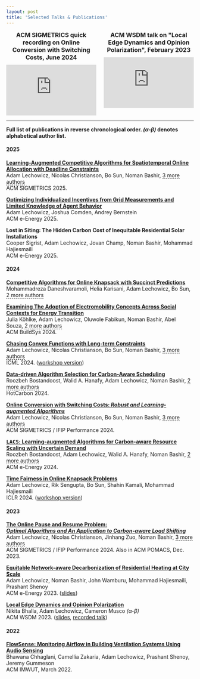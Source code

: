 ```yaml
---
layout: post
title: 'Selected Talks & Publications'
---
```


<div class="talk recordings" id="recordings">
  <div style="display: flex; justify-content: space-between; align-items: flex-start; gap: 20px;">
      <!-- Shorter Talk -->
      <div style="text-align: center; width: 49%;">
          <div style="font-weight: bolder; font-size: 16px; margin-bottom: 10px;">ACM SIGMETRICS quick recording on Online Conversion with Switching Costs, June 2024</div>
          <iframe width="100%" height="auto" src="https://www.youtube.com/embed/1xBzBBH_x40?si=NWnV3kTUAzzl8fCH" title="ACM SIGMETRICS quick recording on Online Conversion with Switching Costs, June 2024" frameborder="0" style="aspect-ratio: 16/9;" allow="accelerometer; autoplay; clipboard-write; encrypted-media; gyroscope; picture-in-picture; web-share" referrerpolicy="strict-origin-when-cross-origin" allowfullscreen=""></iframe>
      </div>
      <!-- Longer Talk -->
      <div style="text-align: center; width: 49%;">
          <div style="font-weight: bolder; font-size: 16px; margin-bottom: 10px;">ACM WSDM talk on "Local Edge Dynamics and Opinion Polarization", February 2023</div>
          <iframe width="100%" height="auto" src="https://www.youtube.com/embed/nGhN00sH-dE?si=Q78M4hIuEA7d9t2h" title="ACM WSDM talk on Local Edge Dynamics and Opinion Polarization, February 2023" frameborder="0" style="aspect-ratio: 16/9;" allow="accelerometer; autoplay; clipboard-write; encrypted-media; gyroscope; picture-in-picture; web-share" referrerpolicy="strict-origin-when-cross-origin" allowfullscreen=""></iframe>
      </div>
  </div>
</div>

<hr/>

**Full list of publications in reverse chronological order.  *(α-β)* denotes alphabetical author list.**

#### 2025

**[Learning-Augmented Competitive Algorithms for Spatiotemporal Online Allocation with Deadline Constraints](https://arxiv.org/abs/2408.07831)**  <br/>
Adam Lechowicz, Nicolas Christianson, Bo Sun, Noman Bashir, <span class="more-authors" style="border-bottom: 1px dashed" title="" onclick=" var element=$(this); element.attr('title', ''); var more_authors_text=element.text() == '3 more authors' ? 'Mohammad Hajiesmaili, Adam&nbsp;Wierman, Prashant Shenoy' : '3 more authors'; var cursorPosition=0; var textAdder=setInterval(function(){ element.text(more_authors_text.substring(0, cursorPosition + 1)); if (++cursorPosition == more_authors_text.length){ clearInterval(textAdder); } }, '10'); ">3 more authors</span> <br/>
ACM SIGMETRICS 2025.

<p class="lead" style="font-variant:small-caps">
</p>

**[Optimizing Individualized Incentives from Grid Measurements and Limited Knowledge of Agent Behavior](https://arxiv.org/abs/2410.14936)**  <br/>
Adam Lechowicz, Joshua Comden, Andrey Bernstein<br/>
ACM e-Energy 2025.

<p class="lead" style="font-variant:small-caps">
</p>

**Lost in Siting: The Hidden Carbon Cost of Inequitable Residential Solar Installations**  <br/>
Cooper Sigrist, Adam Lechowicz, Jovan Champ, Noman Bashir, Mohammad Hajiesmaili<br/>
ACM e-Energy 2025.

<p class="lead" style="font-variant:small-caps">
</p>

#### 2024

**[Competitive Algorithms for Online Knapsack with Succinct Predictions](https://arxiv.org/abs/2406.18752)**  <br/>
Mohammadreza Daneshvaramoli, Helia Karisani, Adam Lechowicz, Bo Sun, <span class="more-authors" style="border-bottom: 1px dashed" title="" onclick=" var element=$(this); element.attr('title', ''); var more_authors_text=element.text() == '2 more authors' ? 'Cameron Musco, Mohammad Hajiesmaili' : '2 more authors'; var cursorPosition=0; var textAdder=setInterval(function(){ element.text(more_authors_text.substring(0, cursorPosition + 1)); if (++cursorPosition == more_authors_text.length){ clearInterval(textAdder); } }, '10'); ">2 more authors</span> <br/>

<p class="lead" style="font-variant:small-caps">
</p>

**[Examining The Adoption of Electromobility Concepts Across Social Contexts for Energy Transition](https://dl.acm.org/doi/10.1145/3671127.3698185)**  <br/>
Julia Köhlke, Adam Lechowicz, Oluwole Fabikun, Noman Bashir, Abel Souza, <span class="more-authors" style="border-bottom: 1px dashed" title="" onclick=" var element=$(this); element.attr('title', ''); var more_authors_text=element.text() == '2 more authors' ? 'Prashant Shenoy, Sebastian Lehnhoff' : '2 more authors'; var cursorPosition=0; var textAdder=setInterval(function(){ element.text(more_authors_text.substring(0, cursorPosition + 1)); if (++cursorPosition == more_authors_text.length){ clearInterval(textAdder); } }, '10'); ">2 more authors</span> <br/>
ACM BuildSys 2024.

<p class="lead" style="font-variant:small-caps">
</p>

**[Chasing Convex Functions with Long-term Constraints](https://arxiv.org/abs/2402.14012)**  <br/>
Adam Lechowicz, Nicolas Christianson, Bo Sun, Noman Bashir, <span class="more-authors" style="border-bottom: 1px dashed" title="" onclick=" var element=$(this); element.attr('title', ''); var more_authors_text=element.text() == '3 more authors' ? 'Mohammad Hajiesmaili, Adam&nbsp;Wierman, Prashant Shenoy' : '3 more authors'; var cursorPosition=0; var textAdder=setInterval(function(){ element.text(more_authors_text.substring(0, cursorPosition + 1)); if (++cursorPosition == more_authors_text.length){ clearInterval(textAdder); } }, '10'); ">3 more authors</span> <br/>
ICML 2024. ([workshop version](https://learning-augmented-algorithms.github.io/2024/papers/sigmetrics24-lata-posters-paper4.pdf))

<p class="lead" style="font-variant:small-caps">
</p>

**[Data-driven Algorithm Selection for Carbon-Aware Scheduling](https://hotcarbon.org/assets/2024/pdf/hotcarbon24-final23.pdf)**  <br/>
Roozbeh Bostandoost, Walid A. Hanafy, Adam Lechowicz, Noman Bashir, <span class="more-authors" style="border-bottom: 1px dashed" title="" onclick=" var element=$(this); element.attr('title', ''); var more_authors_text=element.text() == '2 more authors' ? 'Prashant Shenoy, Mohammad&nbsp;Hajiesmaili' : '2 more authors'; var cursorPosition=0; var textAdder=setInterval(function(){ element.text(more_authors_text.substring(0, cursorPosition + 1)); if (++cursorPosition == more_authors_text.length){ clearInterval(textAdder); } }, '10'); ">2 more authors</span> <br/>
HotCarbon 2024.

<p class="lead" style="font-variant:small-caps">
</p>

**[Online Conversion with Switching Costs: *Robust and Learning-augmented Algorithms*](https://arxiv.org/abs/2310.20598)**  <br/>
Adam Lechowicz, Nicolas Christianson, Bo Sun, Noman Bashir, <span class="more-authors" style="border-bottom: 1px dashed" title="" onclick=" var element=$(this); element.attr('title', ''); var more_authors_text=element.text() == '3 more authors' ? 'Mohammad Hajiesmaili, Adam&nbsp;Wierman, Prashant Shenoy' : '3 more authors'; var cursorPosition=0; var textAdder=setInterval(function(){ element.text(more_authors_text.substring(0, cursorPosition + 1)); if (++cursorPosition == more_authors_text.length){ clearInterval(textAdder); } }, '10'); ">3 more authors</span> <br/>
ACM SIGMETRICS / IFIP Performance 2024.

<p class="lead" style="font-variant:small-caps">
</p>

**[<tt>LACS</tt>: Learning-augmented Algorithms for Carbon-aware Resource Scaling with Uncertain Demand](https://arxiv.org/abs/2404.15211)**  <br/>
Roozbeh Bostandoost, Adam Lechowicz, Walid A. Hanafy, Noman Bashir, <span class="more-authors" style="border-bottom: 1px dashed" title="" onclick=" var element=$(this); element.attr('title', ''); var more_authors_text=element.text() == '2 more authors' ? 'Mohammad Hajiesmaili, Prashant&nbsp;Shenoy' : '2 more authors'; var cursorPosition=0; var textAdder=setInterval(function(){ element.text(more_authors_text.substring(0, cursorPosition + 1)); if (++cursorPosition == more_authors_text.length){ clearInterval(textAdder); } }, '10'); ">2 more authors</span> <br/>
ACM e-Energy 2024.

<p class="lead" style="font-variant:small-caps">
</p>

**[Time Fairness in Online Knapsack Problems](https://arxiv.org/abs/2305.13293)**  <br/>
Adam Lechowicz, Rik Sengupta, Bo Sun, Shahin Kamali, Mohammad Hajiesmaili <br/>
ICLR 2024. ([workshop version](https://learning-augmented-algorithms.github.io/papers/sigmetrics23-lata-posters-paper8.pdf))

<p class="lead" style="font-variant:small-caps">
</p>

#### 2023

**[The Online Pause and Resume Problem: <br/> *Optimal Algorithms and An Application to Carbon-aware Load Shifting*](https://arxiv.org/abs/2303.17551)**  <br/>
Adam Lechowicz, Nicolas Christianson, Jinhang Zuo, Noman Bashir, <span class="more-authors" style="border-bottom: 1px dashed" title="" onclick=" var element=$(this); element.attr('title', ''); var more_authors_text=element.text() == '3 more authors' ? 'Mohammad Hajiesmaili, Adam&nbsp;Wierman, Prashant Shenoy' : '3 more authors'; var cursorPosition=0; var textAdder=setInterval(function(){ element.text(more_authors_text.substring(0, cursorPosition + 1)); if (++cursorPosition == more_authors_text.length){ clearInterval(textAdder); } }, '10'); ">3 more authors</span> <br/>
ACM SIGMETRICS / IFIP Performance 2024.  Also in ACM POMACS, Dec. 2023.

<p class="lead" style="font-variant:small-caps">
</p>

**[Equitable Network-aware Decarbonization of Residential Heating at City Scale](https://arxiv.org/abs/2301.04747)**  <br/>
Adam Lechowicz, Noman Bashir, John Wamburu, Mohammad Hajiesmaili, Prashant Shenoy  <br/>
ACM e-Energy 2023. ([slides](https://drive.google.com/file/d/15THywHT1sZXHZGaaIW3LfboftIIu1gnj/view?usp=sharing))

<p class="lead" style="font-variant:small-caps">
</p>

**[Local Edge Dynamics and Opinion Polarization](https://arxiv.org/abs/2111.14020)**  <br/>
Nikita Bhalla, Adam Lechowicz, Cameron Musco  *(α-β)* <br/>
ACM WSDM 2023. ([slides](https://drive.google.com/file/d/1-4MGgvfCO8j_KpKpoNZEjdSCyPbE3IvX/view?usp=share_link), [recorded talk](https://www.youtube.com/watch?v=nGhN00sH-dE&list=PLn0nrSd4xjjaL3eKbJfrBuwm97ynTQzLJ&index=10))

<p class="lead" style="font-variant:small-caps">
</p>

#### 2022

**[FlowSense: Monitoring Airflow in Building Ventilation Systems Using Audio Sensing](https://arxiv.org/abs/2202.11136)**  <br/>
Bhawana Chhaglani, Camellia Zakaria, Adam Lechowicz, Prashant Shenoy, Jeremy Gummeson  <br/>
ACM IMWUT, March 2022.
